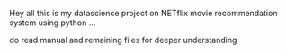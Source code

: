Hey all this is my datascience project on  NETflix movie recommendation system using python ...

do read manual and remaining files for deeper understanding
